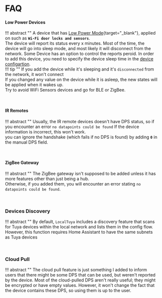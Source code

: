 # FAQ

#### Low Power Devices
!!! abstract ""
    A device that has [Low Power Mode](https://developer.tuya.com/en/docs/iot-device-dev/Low_consumption_Wi_Fi?id=Kay3gha1um42e){target="_blank"}, applied on such as __`Wi-Fi door locks and sensors`__. <br>
    The device will report its status every x minutes. Most of the time, the device will go into sleep mode, and most likely it will disconnect from the network.
    Some Device has an option to control the reports peroid.
    In order to add this device, you need to specify the device sleep time in the [device configartion](../usage/configure_add_device). <br>
    !!! tip ""
        If you add the device while it's sleeping and it's `disconnected` from the network, it won't connect <br>
        If you changed any value on the device while it is asleep, the new states will be applied when it wakes up. <br>
        Try to avoid WiFi Sensors devices and go for BLE or ZigBee.

<br>

#### IR Remotes
!!! abstract ""
    Usually, the IR remote devices doesn't have DPS status, so if you encounter an error `no datapoints could be found` If the device information is incorrect, this won't work. <br>
    you can ignore the handshake (which fails if no DPS is found) by adding __`0`__ in the manual DPS field.

<br>

#### ZigBee Gateway
!!! abstract ""
    The ZigBee gateway isn't supposed to be added unless it has more features other than just being a hub. <br>
    Otherwise, if you added them, you will encounter an error stating `no datapoints could be found`.

<br>

### Devices Discovery
!!! abstract ""
    By default, `LocalTuya` includes a discovery feature that scans for Tuya devices within the local network and lists them in the config flow. 
    However, this function requires Home Assistant to have the same subnets as Tuya devices

<br>

### Cloud Pull
!!! abstract ""
    The cloud pull feature is just something I added to inform users that there might be some DPS that can be used, but weren't reported by the device. 
    Most of the cloud-pulled DPS aren't really useful; they might be encrypted or have empty values. 
    However, it won't change the fact that the device contains these DPS, so using them is up to the user.

<!-- ### Scenes Controllers
!!! abstract ""
    If you want to control Home Assistant automations from scene control devices, such as `remotes or switches`, you should consider adding them and relying on [events](/ha_events/) -->

